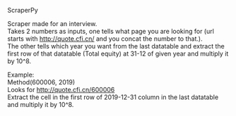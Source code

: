 ScraperPy

Scraper made for an interview.  
Takes 2 numbers as inputs, one tells what page you are looking for (url starts with http://quote.cfi.cn/ and you concat the number to that.).  
The other tells which year you want from the last datatable and extract the first row of that datatable (Total equity) at 31-12 of given year and multiply it by 10^8.  

Example:  
Method(600006, 2019)  
Looks for http://quote.cfi.cn/600006  
Extract the cell in the first row of 2019-12-31 column in the last datatable and multiply it by 10^8.
